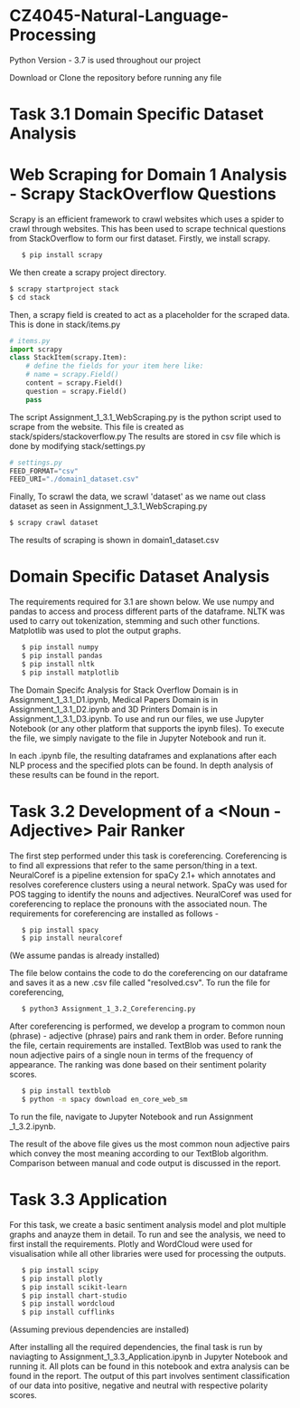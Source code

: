 # CZ4045-Natural-Language-Processing

Python Version - 3.7 is used throughout our project

Download or Clone the repository before running any file


# Task 3.1 Domain Specific Dataset Analysis

# Web Scraping for Domain 1 Analysis - Scrapy StackOverflow Questions
Scrapy is an efficient framework to crawl websites which uses a spider to crawl through websites. This has been used to scrape technical questions from StackOverflow to form our first dataset. 
Firstly, we install scrapy. 
```bash
   $ pip install scrapy
```
We then create a scrapy project directory.
```bash
$ scrapy startproject stack
$ cd stack
```
Then, a scrapy field is created to act as a placeholder for the scraped data. This is done in stack/items.py
```python
# items.py
import scrapy
class StackItem(scrapy.Item):
    # define the fields for your item here like:
    # name = scrapy.Field()
    content = scrapy.Field()
    question = scrapy.Field()
    pass
```
The script Assignment_1_3.1_WebScraping.py is the python script used to scrape from the website. This file is created as stack/spiders/stackoverflow.py
The results are stored in csv file which is done by modifying stack/settings.py
```python
# settings.py
FEED_FORMAT="csv"
FEED_URI="./domain1_dataset.csv"
```
Finally, To scrawl the data, we scrawl 'dataset' as we name out class dataset as seen in Assignment_1_3.1_WebScraping.py
```bash
$ scrapy crawl dataset
```
The results of scraping is shown in domain1_dataset.csv


# Domain Specific Dataset Analysis
The requirements required for 3.1 are shown below. We use numpy and pandas to access and process different parts of the dataframe. NLTK was used to carry out tokenization, stemming and such other functions. Matplotlib was used to plot the output graphs.
```bash
   $ pip install numpy
   $ pip install pandas
   $ pip install nltk
   $ pip install matplotlib
```
The Domain Specifc Analysis for Stack Overflow Domain is in Assignment_1_3.1_D1.ipynb, Medical Papers Domain is in Assignment_1_3.1_D2.ipynb and 3D Printers Domain is in Assignment_1_3.1_D3.ipynb. To use and run our files, we use Jupyter Notebook (or any other platform that supports the ipynb files). To execute the file, we simply navigate to the file in Jupyter Notebook and run it. 

In each .ipynb file, the resulting dataframes and explanations after each NLP process and the specified plots can be found. In depth analysis of these results can be found in the report.


# Task 3.2 Development of a <Noun - Adjective> Pair Ranker
The first step performed under this task is coreferencing. Coreferencing is to find all expressions that refer to the same person/thing in a text. NeuralCoref is a pipeline extension for spaCy 2.1+ which annotates and resolves coreference clusters using a neural network. 
SpaCy was used for POS tagging to identify the nouns and adjectives. NeuralCoref was used for coreferencing to replace the pronouns with the associated noun. The requirements for coreferencing are installed as follows - 
```bash
   $ pip install spacy
   $ pip install neuralcoref 
```
(We assume pandas is already installed)
   
The file below contains the code to do the coreferencing on our dataframe and saves it as a new .csv file called "resolved.csv". To run the file for coreferencing, 
```bash
   $ python3 Assignment_1_3.2_Coreferencing.py
```

After coreferencing is performed, we develop a program to common noun (phrase) - adjective (phrase) pairs and rank them in order. Before running the file, certain requirements are installed. TextBlob was used to rank the noun adjective pairs of a single noun in terms of the frequency of appearance. The ranking was done based on their sentiment polarity scores. 
```bash
   $ pip install textblob
   $ python -m spacy download en_core_web_sm
```
To run the file, navigate to Jupyter Notebook and run Assignment _1_3.2.ipynb. 

The result of the above file gives us the most common noun adjective pairs which convey the most meaning according to our TextBlob algorithm. Comparison between manual and code output is discussed in the report.

# Task 3.3 Application
For this task, we create a basic sentiment analysis model and plot multiple graphs and anayze them in detail. To run and see the analysis, we need to first install the requirements. Plotly and WordCloud were used for visualisation while all other libraries were used for processing the outputs.
```bash
   $ pip install scipy
   $ pip install plotly
   $ pip install scikit-learn
   $ pip install chart-studio
   $ pip install wordcloud
   $ pip install cufflinks
```
(Assuming previous dependencies are installed)

After installing all the required dependencies, the final task is run by naviagting to Assignment_1_3.3_Application.ipynb in Jupyter Notebook and running it. All plots can be found in this notebook and extra analysis can be found in the report. The output of this part involves sentiment classification of our data into positive, negative and neutral with respective polarity scores. 

